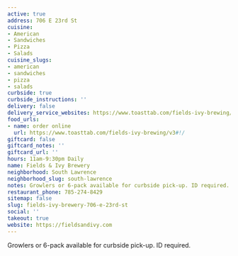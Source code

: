 ```yaml
---
active: true
address: 706 E 23rd St
cuisine:
- American
- Sandwiches
- Pizza
- Salads
cuisine_slugs:
- american
- sandwiches
- pizza
- salads
curbside: true
curbside_instructions: ''
delivery: false
delivery_service_websites: https://www.toasttab.com/fields-ivy-brewing/v3#!/
food_urls:
- name: order online
  url: https://www.toasttab.com/fields-ivy-brewing/v3#!/
giftcard: false
giftcard_notes: ''
giftcard_url: ''
hours: 11am-9:30pm Daily
name: Fields & Ivy Brewery
neighborhood: South Lawrence
neighborhood_slug: south-lawrence
notes: Growlers or 6-pack available for curbside pick-up. ID required.
restaurant_phone: 785-274-8429
sitemap: false
slug: fields-ivy-brewery-706-e-23rd-st
social: ''
takeout: true
website: https://fieldsandivy.com
---
```


Growlers or 6-pack available for curbside pick-up. ID required.
